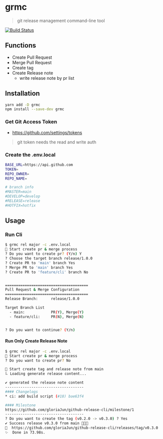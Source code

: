 # grmc

> git release management command-line tool

[![Build Status](https://travis-ci.com/gloriaJun/github-release-cli.svg?branch=main)](https://travis-ci.com/gloriaJun/github-release-cli)

## Functions

- Create Pull Request
- Merge Pull Request
- Create tag
- Create Release note
  - write release note by pr list

## Installation

```bash
yarn add -D grmc
npm install --save-dev grmc
```

### Get Git Access Token

- https://github.com/settings/tokens

> git token needs the read and write auth

### Create the .env.local

```bash
BASE_URL=https://api.github.com
TOKEN=
REPO_OWNER=
REPO_NAME=

# branch info
#MASTER=main
#DEVELOP=develop
#RELEASE=release
#HOTFIX=hotfix
```

## Usage

### Run Cli

```bash
$ grmc rel major -c .env.local
🚀 Start create pr & merge process
? Do you want to create pr? (Y/n) Y
? Choose the target branch release/1.0.0
? Create PR to 'main' branch Yes
? Merge PR to 'main' branch Yes
? Create PR to 'feature/cli' branch No


======================================
Pull Request & Merge Configuration
======================================
Release Branch:      release/1.0.0

Target Branch List
  - main:            PR(Y), Merge(Y)
  - feature/cli:     PR(N), Merge(N)


? Do you want to continue? (Y/n)
```

#### Run Only Create Release Note

```bash
$ grmc rel major -c .env.local
🚀 Start create pr & merge process
? Do you want to create pr? No

🚀 Start create tag and release note from main
⠧ Loading generate release content...

✔ generated the release note content
------------------------------------
#### Changelogs
* ci: add build script (#18) bae63f4

#### Milestone
https://github.com/gloriaJun/github-release-cli/milestone/1
------------------------------------
? Do you want to create the tag (v0.2.0 -> v0.3.0) ? Yes
✔ Success release v0.3.0 from main 🎉🎉🎉
🔗  https://github.com/gloriaJun/github-release-cli/releases/tag/v0.3.0
✨  Done in 73.98s.
```
